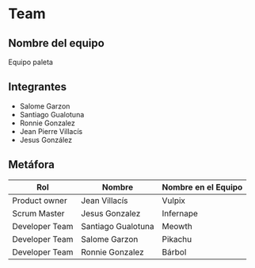 # Team

## Nombre del equipo

Equipo paleta

## Integrantes

- Salome Garzon
- Santiago Gualotuna
- Ronnie Gonzalez
- Jean Pierre Villacís
- Jesus González

## Metáfora

| Rol            | Nombre             | Nombre en el Equipo |
| -------------- | ------------------ | ------------------- |
| Product owner  | Jean Villacís      | Vulpix              |
| Scrum Master   | Jesus Gonzalez     | Infernape           |
| Developer Team | Santiago Gualotuna | Meowth              |
| Developer Team | Salome Garzon      | Pikachu             |
| Developer Team | Ronnie Gonzalez    | Bárbol              |
